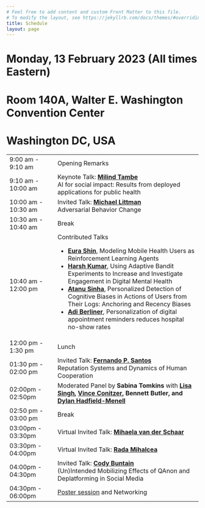 ```yaml
---
# Feel free to add content and custom Front Matter to this file.
# To modify the layout, see https://jekyllrb.com/docs/themes/#overriding-theme-defaults
title: Schedule
layout: page
---
```


# Monday, 13 February 2023 (All times Eastern)
# Room 140A, Walter E. Washington Convention Center
# Washington DC, USA
<table>
    <colgroup>
        <col width="25%" />
        <col width="75%" />
    </colgroup>
    <tbody>
        <tr>
            <td> 9:00 am - 9:10 am </td>
            <td> Opening Remarks </td>
        </tr>
        <tr>
            <td> 9:10 am - 10:00 am </td>
            <td>
                Keynote Talk: <b><a href = "https://seas.harvard.edu/person/milind-tambe">Milind Tambe</a></b> <br>
                AI for social impact: Results from deployed applications for public health
            </td>
        </tr>
        <tr>
            <td> 10:00 am - 10:30 am </td>
            <td>
                Invited Talk: <b><a href = "https://vivo.brown.edu/display/mlittman">Michael Littman</a></b> <br>
                Adversarial Behavior Change
            </td>
        </tr>
        <tr>
            <td> 10:30 am - 10:40 am </td>
            <td>
                Break
            </td>
        </tr>
        <tr>
            <td> 10:40 am - 12:00 pm </td>
            <td>
                Contributed Talks
                <ul>
                    <li> <b><a href = "https://eurashin.github.io/">Eura Shin</a></b>, Modeling Mobile Health Users as Reinforcement Learning Agents </li>
                    <li> <b><a href = "https://harsh-kumar.com/">Harsh Kumar</a></b>, Using Adaptive Bandit Experiments to Increase and Investigate Engagement in Digital Mental Health </li>
                    <li> <b><a href = "https://research.adobe.com/person/atanu-sinha/">Atanu Sinha</a></b>, Personalized Detection of Cognitive Biases in Actions of Users from Their Logs: Anchoring and Recency Biases </li>
                    <li> <b><a href = "https://www.apollo.io/people/Adi/Berliner/54a61a7574686938ac0363c2">Adi Berliner</a></b>, Personalization of digital appointment reminders reduces hospital no-show rates </li> 
                </ul>
            </td>
        </tr>
        <tr>
            <td> 12:00 pm - 1:30 pm </td>
            <td>
                Lunch
            </td>
        </tr>
        <tr>
            <td> 01:30 pm - 02:00 pm </td>
            <td>
                Invited Talk: <b><a href = "https://fp-santos.github.io/">Fernando P. Santos</a></b> <br>
                Reputation Systems and Dynamics of Human Cooperation
            </td>
        </tr>
        <tr>
            <td> 02:00pm - 02:50pm </td>
            <td>
                Moderated Panel by <b>Sabina Tomkins</b> with <b><a href = "https://people.cs.georgetown.edu/~singh/">Lisa Singh</a>, <a href = "http://www.cs.cmu.edu/~conitzer/">Vince Conitzer</a>, <a>Bennett Butler</a>, and <a href = "https://people.csail.mit.edu/dhm/">Dylan Hadfield-Menell</a></b> <br>               
            </td>
        </tr>
        <tr>
            <td> 02:50 pm - 03:00 pm </td>
            <td>
                Break
            </td>
        </tr>
        <tr>
            <td> 03:00pm - 03:30pm </td>
            <td>
                Virtual Invited Talk: <b><a href = "https://www.vanderschaar-lab.com/prof-mihaela-van-der-schaar/"> Mihaela van der Schaar</a></b> <br>
            </td>
        </tr>
        <tr>
            <td> 03:30pm - 04:00pm </td>
            <td>
                Virtual Invited Talk: <b><a href = "https://web.eecs.umich.edu/~mihalcea/">Rada Mihalcea</a></b> <br>                
            </td>
        </tr>
        <tr>
            <td> 04:00pm - 04:30pm </td>
            <td>
                Invited Talk: <b><a href = "https://ischool.umd.edu/directory/cody-buntain/">Cody Buntain</a></b> <br>
                (Un)Intended Mobilizing Effects of QAnon and Deplatforming in Social Media
            </td>
        </tr>
        <tr>
            <td> 04:30pm - 06:00pm </td>
            <td>
                <a href="https://ai4bc.github.io/ai4bc23/posters.html">Poster session</a> and Networking               
            </td>
        </tr>
    </tbody>
</table>
